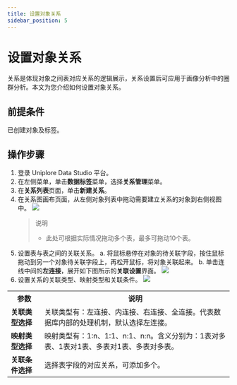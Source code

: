 ```yaml
---
title: 设置对象关系
sidebar_position: 5
---
```


# 设置对象关系
关系是体现对象之间表对应关系的逻辑展示，关系设置后可应用于画像分析中的圈群分析。本文为您介绍如何设置对象关系。

## 前提条件
已创建对象及标签。

## 操作步骤
1. 登录 Uniplore Data Studio 平台。
2. 在左侧菜单，单击**数据标签**菜单，选择**关系管理**菜单。
3. 在**关系列表**页面，单击**新建关系**。
4. 在关系图画布页面，从左侧对象列表中拖动需要建立关系的对象到右侧视图中。
[![](https://uniplore-docs.oss-cn-chengdu.aliyuncs.com/datastudio/data-tag/config-object-relation-page.png)](https://uniplore-docs.oss-cn-chengdu.aliyuncs.com/datastudio/data-tag/config-object-relation-page.png)
    > 说明  
    > - 此处可根据实际情况拖动多个表，最多可拖动10个表。
5. 设置表与表之间的关联关系。
    a. 将鼠标悬停在对象的待关联字段，按住鼠标拖动到另一个对象待关联字段上，再松开鼠标，将对象关联起来。
    b. 单击连线中间的**左连接**，展开如下图所示的**关联设置**界面。
    [![](https://uniplore-docs.oss-cn-chengdu.aliyuncs.com/datastudio/data-tag/config-object-relation.png)](https://uniplore-docs.oss-cn-chengdu.aliyuncs.com/datastudio/data-tag/config-object-relation.png)
6. 设置关系的关联类型、映射类型和关联条件。
[![](https://uniplore-docs.oss-cn-chengdu.aliyuncs.com/datastudio/data-tag/config-object-relation-model.png)](https://uniplore-docs.oss-cn-chengdu.aliyuncs.com/datastudio/data-tag/config-object-relation-model.png)

<table>
    <tr>
        <th>参数</th>
        <th>说明</th>
    </tr>
    <tr>
        <td><strong>关联类型选择</strong></td>
        <td>关联类型有：左连接、内连接、右连接、全连接。代表数据库内部的处理机制，默认选择左连接。</td>
    </tr>
    <tr>
        <td><strong>映射类型选择</strong></td>
        <td>映射类型有：1:n、1:1、n:1、n:n。含义分别为：1表对多表、1表对1表、多表对1表、多表对多表。</td>
    </tr>
    <tr>
        <td><strong>关联条件选择</strong></td>
        <td>选择表字段的对应关系，可添加多个。</td>
    </tr>
</table>
